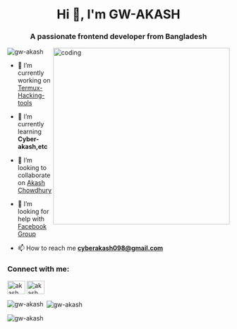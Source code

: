 <h1 align="center">Hi 👋, I'm GW-AKASH</h1>
<h3 align="center">A passionate frontend developer from Bangladesh</h3>

<img align="right" alt="coding" width="400" src="68747470733a2f2f63646e2e6472696262626c652e636f6d2f75736572732f3733303730332f73637265656e73686f74732f363538313234332f6176656e746f2e676966.gif">
<p align="left"> <img src="https://komarev.com/ghpvc/?username=gw-akash&label=Profile%20views&color=0e75b6&style=flat" alt="gw-akash" /> </p>

- 🔭 I’m currently working on [Termux-Hacking-tools](https://www.facebook.com/profile.php?id=100071621533349)

- 🌱 I’m currently learning **Cyber-akash,etc**

- 👯 I’m looking to collaborate on [Akash Chowdhury](https://www.facebook.com/profile.php?id=100071621533349)

- 🤝 I’m looking for help with [Facebook Group](https://www.facebook.com/groups/985357539240789/?ref=share)

- 📫 How to reach me **cyberakash098@gmail.com**

<h3 align="left">Connect with me:</h3>
<p align="left">
<a href="https://fb.com/akash chowdhury" target="blank"><img align="center" src="https://raw.githubusercontent.com/rahuldkjain/github-profile-readme-generator/master/src/images/icons/Social/facebook.svg" alt="akash chowdhury" height="30" width="40" /></a>
<a href="https://www.youtube.com/c/akash chowdhury" target="blank"><img align="center" src="https://raw.githubusercontent.com/rahuldkjain/github-profile-readme-generator/master/src/images/icons/Social/youtube.svg" alt="akash chowdhury" height="30" width="40" /></a>
</p>

<p><img align="left" src="https://github-readme-stats.vercel.app/api/top-langs?username=gw-akash&show_icons=true&locale=en&layout=compact" alt="gw-akash" /></p>

<p>&nbsp;<img align="center" src="https://github-readme-stats.vercel.app/api?username=gw-akash&show_icons=true&locale=en" alt="gw-akash" /></p>

<p><img align="center" src="https://github-readme-streak-stats.herokuapp.com/?user=gw-akash&" alt="gw-akash" /></p>
